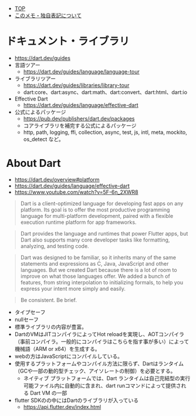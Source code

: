 - [TOP](./README.md)
- [このメモ・独自表記について](../README.md)


# ドキュメント・ライブラリ
* https://dart.dev/guides
* 言語ツアー
    * https://dart.dev/guides/language/language-tour
* ライブラリツアー
    * https://dart.dev/guides/libraries/library-tour
    * dart:core、dart:async、dart:math、dart:convert、dart:html、dart:io
* Effective Dart
    * https://dart.dev/guides/language/effective-dart
* 公式によるパッケージ
    * https://pub.dev/publishers/dart.dev/packages
    * コアライブラリを補完する公式によるパッケージ
    * http, path, logging, ffi, collection, async, test, js, intl, meta, mockito, os_detect など。


# About Dart
* https://dart.dev/overview#platform
* https://dart.dev/guides/language/effective-dart
* https://www.youtube.com/watch?v=5F-6n_2XWR8
> Dart is a client-optimized language for developing fast apps on any platform. Its goal is to offer the most productive programming language for multi-platform development, paired with a flexible execution runtime platform for app frameworks.  

> Dart provides the language and runtimes that power Flutter apps, but Dart also supports many core developer tasks like formatting, analyzing, and testing code.

> Dart was designed to be familiar, so it inherits many of the same statements and expressions as C, Java, JavaScript and other languages. But we created Dart because there is a lot of room to improve on what those languages offer. We added a bunch of features, from string interpolation to initializing formals, to help you express your intent more simply and easily.

> Be consistent. Be brief. 

* タイプセーフ
* nullセーフ
* 標準ライブラリの内容が豊富。
* DartのVMはJITコンパイラによってHot reloadを実現し、AOTコンパイラ（事前コンパイラ。一般的にコンパイラはこちらを指す事が多い）によって機械語（ARM or x64）を生成する。
* webの方はJavaScriptにコンパイルしている。
* 使用するプラットフォームやコンパイル方法に限らず、Dartはランタイム（GCや一部の動的型チェック、アイソレートの制御）を必要とする。
    * ネイティブ プラットフォームでは、Dart ランタイムは自己完結型の実行可能ファイル内に自動的に含まれ、dart runコマンドによって提供される Dart VM の一部
* flutter SDKのの中にはDartのライブラリが入っている
    * https://api.flutter.dev/index.html
